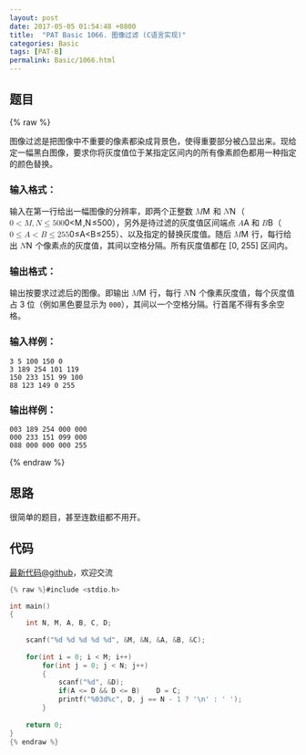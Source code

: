 ```yaml
---
layout: post
date: 2017-05-05 01:54:48 +0800
title:  "PAT Basic 1066. 图像过滤 (C语言实现)"
categories: Basic
tags: [PAT-B]
permalink: Basic/1066.html
---
```


## 题目

{% raw %}<div class="ques-view"><p>图像过滤是把图像中不重要的像素都染成背景色，使得重要部分被凸显出来。现给定一幅黑白图像，要求你将灰度值位于某指定区间内的所有像素颜色都用一种指定的颜色替换。</p>
<h3 id="-">输入格式：</h3>
<p>输入在第一行给出一幅图像的分辨率，即两个正整数 <span class="katex"><span class="katex-mathml"><math><mrow><mi>M</mi></mrow>M</math></span><span aria-hidden="true" class="katex-html"><span class="strut" style="height:0.68333em;"></span><span class="strut bottom" style="height:0.68333em;vertical-align:0em;"></span><span class="base textstyle uncramped"><span class="mord mathit" style="margin-right:0.10903em;">M</span></span></span></span> 和 <span class="katex"><span class="katex-mathml"><math><mrow><mi>N</mi></mrow>N</math></span><span aria-hidden="true" class="katex-html"><span class="strut" style="height:0.68333em;"></span><span class="strut bottom" style="height:0.68333em;vertical-align:0em;"></span><span class="base textstyle uncramped"><span class="mord mathit" style="margin-right:0.10903em;">N</span></span></span></span>（<span class="katex"><span class="katex-mathml"><math><mrow><mn>0</mn><mo>&lt;</mo><mi>M</mi><mo separator="true">,</mo><mi>N</mi><mo>≤</mo><mn>5</mn><mn>0</mn><mn>0</mn></mrow>0 &lt; M, N \le 500</math></span><span aria-hidden="true" class="katex-html"><span class="strut" style="height:0.68333em;"></span><span class="strut bottom" style="height:0.8777699999999999em;vertical-align:-0.19444em;"></span><span class="base textstyle uncramped"><span class="mord mathrm">0</span><span class="mrel">&lt;</span><span class="mord mathit" style="margin-right:0.10903em;">M</span><span class="mpunct">,</span><span class="mord mathit" style="margin-right:0.10903em;">N</span><span class="mrel">≤</span><span class="mord mathrm">5</span><span class="mord mathrm">0</span><span class="mord mathrm">0</span></span></span></span>），另外是待过滤的灰度值区间端点 <span class="katex"><span class="katex-mathml"><math><mrow><mi>A</mi></mrow>A</math></span><span aria-hidden="true" class="katex-html"><span class="strut" style="height:0.68333em;"></span><span class="strut bottom" style="height:0.68333em;vertical-align:0em;"></span><span class="base textstyle uncramped"><span class="mord mathit">A</span></span></span></span> 和 <span class="katex"><span class="katex-mathml"><math><mrow><mi>B</mi></mrow>B</math></span><span aria-hidden="true" class="katex-html"><span class="strut" style="height:0.68333em;"></span><span class="strut bottom" style="height:0.68333em;vertical-align:0em;"></span><span class="base textstyle uncramped"><span class="mord mathit" style="margin-right:0.05017em;">B</span></span></span></span>（<span class="katex"><span class="katex-mathml"><math><mrow><mn>0</mn><mo>≤</mo><mi>A</mi><mo>&lt;</mo><mi>B</mi><mo>≤</mo><mn>2</mn><mn>5</mn><mn>5</mn></mrow>0 \le A &lt; B \le 255</math></span><span aria-hidden="true" class="katex-html"><span class="strut" style="height:0.68333em;"></span><span class="strut bottom" style="height:0.8193em;vertical-align:-0.13597em;"></span><span class="base textstyle uncramped"><span class="mord mathrm">0</span><span class="mrel">≤</span><span class="mord mathit">A</span><span class="mrel">&lt;</span><span class="mord mathit" style="margin-right:0.05017em;">B</span><span class="mrel">≤</span><span class="mord mathrm">2</span><span class="mord mathrm">5</span><span class="mord mathrm">5</span></span></span></span>）、以及指定的替换灰度值。随后 <span class="katex"><span class="katex-mathml"><math><mrow><mi>M</mi></mrow>M</math></span><span aria-hidden="true" class="katex-html"><span class="strut" style="height:0.68333em;"></span><span class="strut bottom" style="height:0.68333em;vertical-align:0em;"></span><span class="base textstyle uncramped"><span class="mord mathit" style="margin-right:0.10903em;">M</span></span></span></span> 行，每行给出 <span class="katex"><span class="katex-mathml"><math><mrow><mi>N</mi></mrow>N</math></span><span aria-hidden="true" class="katex-html"><span class="strut" style="height:0.68333em;"></span><span class="strut bottom" style="height:0.68333em;vertical-align:0em;"></span><span class="base textstyle uncramped"><span class="mord mathit" style="margin-right:0.10903em;">N</span></span></span></span> 个像素点的灰度值，其间以空格分隔。所有灰度值都在 [0, 255] 区间内。</p>
<h3 id="-">输出格式：</h3>
<p>输出按要求过滤后的图像。即输出 <span class="katex"><span class="katex-mathml"><math><mrow><mi>M</mi></mrow>M</math></span><span aria-hidden="true" class="katex-html"><span class="strut" style="height:0.68333em;"></span><span class="strut bottom" style="height:0.68333em;vertical-align:0em;"></span><span class="base textstyle uncramped"><span class="mord mathit" style="margin-right:0.10903em;">M</span></span></span></span> 行，每行 <span class="katex"><span class="katex-mathml"><math><mrow><mi>N</mi></mrow>N</math></span><span aria-hidden="true" class="katex-html"><span class="strut" style="height:0.68333em;"></span><span class="strut bottom" style="height:0.68333em;vertical-align:0em;"></span><span class="base textstyle uncramped"><span class="mord mathit" style="margin-right:0.10903em;">N</span></span></span></span> 个像素灰度值，每个灰度值占 3 位（例如黑色要显示为 <code>000</code>），其间以一个空格分隔。行首尾不得有多余空格。</p>
<h3 id="-">输入样例：</h3>
<pre><code class="lang-in">3 5 100 150 0
3 189 254 101 119
150 233 151 99 100
88 123 149 0 255
</code></pre>
<h3 id="-">输出样例：</h3>
<pre><code class="lang-out">003 189 254 000 000
000 233 151 099 000
088 000 000 000 255
</code></pre>
</div>{% endraw %}

## 思路

很简单的题目，甚至连数组都不用开。

## 代码

[最新代码@github](https://github.com/OliverLew/PAT/blob/master/PATBasic/1066.c)，欢迎交流
```c
{% raw %}#include <stdio.h>

int main()
{
    int N, M, A, B, C, D;
    
    scanf("%d %d %d %d %d", &M, &N, &A, &B, &C);
    
    for(int i = 0; i < M; i++)
        for(int j = 0; j < N; j++)
        {
            scanf("%d", &D);
            if(A <= D && D <= B)    D = C;
            printf("%03d%c", D, j == N - 1 ? '\n' : ' ');
        }
    
    return 0;
}
{% endraw %}
```